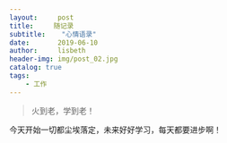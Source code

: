 ```yaml
---
layout:     post
title:     随记录
subtitle:    "心情语录"
date:       2019-06-10
author:     lisbeth
header-img: img/post_02.jpg
catalog: true
tags:
    - 工作
---
```

>火到老，学到老！

今天开始一切都尘埃落定，未来好好学习，每天都要进步啊！

